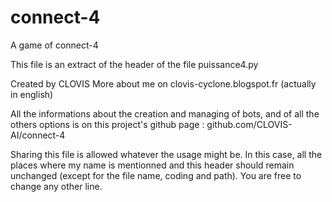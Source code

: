 # connect-4
A game of connect-4

This file is an extract of the header of the file puissance4.py

Created by CLOVIS
More about me on clovis-cyclone.blogspot.fr (actually in english)

All the informations about the creation and managing of bots, and of
all the others options is on this project's github page :
github.com/CLOVIS-AI/connect-4

Sharing this file is allowed whatever the usage might be. In this case,
all the places where my name is mentionned and this header should
remain unchanged (except for the file name, coding and path). You are
free to change any other line.
